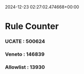 2024-12-23 02:27:02.474668+00:00
# Rule Counter 
 ### UCATE : 500624

 ### Veneto : 146839

 ### Allowlist : 13930